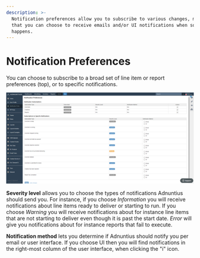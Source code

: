 ```yaml
---
description: >-
  Notification preferences allow you to subscribe to various changes, meaning
  that you can choose to receive emails and/or UI notifications when something
  happens.
---
```


# Notification Preferences

You can choose to subscribe to a broad set of line item or report preferences \(top\), or to specific notifications.

![Subscribe to various notifications in the UI or per email.](../../../.gitbook/assets/202012-notification-preferences.png)

**Severity level** allows you to choose the types of notifications Adnuntius should send you. For instance, if you choose _Information_ you will receive notifications about line items ready to deliver or starting to run. If you choose _Warning_ you will receive notifications about for instance line items that are not starting to deliver even though it is past the start date. _Error_ will give you notifications about for instance reports that fail to execute.

**Notification method** lets you determine if Adnuntius should notify you per email or user interface. If you choose UI then you will find notifications in the right-most column of the user interface, when clicking the "i" icon.

